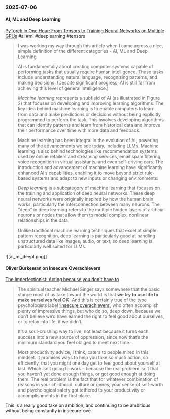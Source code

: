 ### 2025-07-06
#### AI, ML and Deep Learning
[PyTorch in One Hour: From Tensors to Training Neural Networks on Multiple GPUs](https://sebastianraschka.com/teaching/pytorch-1h/) #ai #ml #deeplearning #tensors

> I was working my way through this article when I came across a nice, simple definition of the different categories - AI, ML and Deep Learning
> 
> AI is fundamentally about creating computer systems capable of performing tasks that usually require human intelligence. These tasks include understanding natural language, recognizing patterns, and making decisions. (Despite significant progress, AI is still far from achieving this level of general intelligence.)
> 
> _Machine learning_ represents a subfield of AI (as illustrated in Figure 2) that focuses on developing and improving learning algorithms. The key idea behind machine learning is to enable computers to learn from data and make predictions or decisions without being explicitly programmed to perform the task. This involves developing algorithms that can identify patterns and learn from historical data and improve their performance over time with more data and feedback.
> 
> Machine learning has been integral in the evolution of AI, powering many of the advancements we see today, including LLMs. Machine learning is also behind technologies like recommendation systems used by online retailers and streaming services, email spam filtering, voice recognition in virtual assistants, and even self-driving cars. The introduction and advancement of machine learning have significantly enhanced AI’s capabilities, enabling it to move beyond strict rule-based systems and adapt to new inputs or changing environments.
> 
> _Deep learning_ is a subcategory of machine learning that focuses on the training and application of deep neural networks. These deep neural networks were originally inspired by how the human brain works, particularly the interconnection between many neurons. The “deep” in deep learning refers to the multiple hidden layers of artificial neurons or nodes that allow them to model complex, nonlinear relationships in the data.
> 
> Unlike traditional machine learning techniques that excel at simple pattern recognition, deep learning is particularly good at handling unstructured data like images, audio, or text, so deep learning is particularly well suited for LLMs.

![[ai_ml_deepl.png]]

#### Oliver Burkeman on Insecure Overachievers
[The Imperfectionist: Acting because you don't have to](https://ckarchive.com/b/d0ueh0ho7966vbk4xx64otzpvrq44clhn540k)

> The spiritual teacher Michael Singer says somewhere that the basic stance most of us take toward the world is that **we try to use life to make ourselves feel OK.** And this is certainly true of the type psychologists label [‘insecure overachievers’](https://www.bbc.com/worklife/article/20180924-are-you-an-insecure-overachiever), who often accomplish plenty of impressive things, but who do so, deep down, because we don’t believe we’d have earned the right to feel good about ourselves, or to relax into life, if we didn’t.
> 
> It’s a soul-crushing way to live, not least because it turns each success into a new source of oppression, since now that’s the minimum standard you feel obliged to meet next time…
> 
> Most productivity advice, I think, caters to people mired in this mindset. It promises ways to help you take so much action, so efficiently, that you might one day get to feel good about yourself at last. Which isn’t going to work – because the real problem isn’t that you haven’t yet done enough things, or got good enough at doing them. The real problem is the fact that for whatever combination of reasons in your childhood, culture or genes, your sense of self-worth and psychological safety got tethered to your productivity or accomplishments in the first place.

This is a really good take on ambition, and continuing to be ambitious without being constantly in insecure-ove